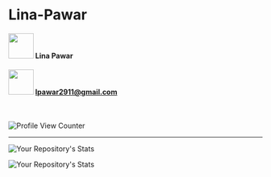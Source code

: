 # **Lina-Pawar**

#### [<img width="50px" src="http://assets.stickpng.com/images/58e91afdeb97430e81906504.png"/>](https://www.linkedin.com/in/lina-pawar-5289a0198/) Lina Pawar

#### [<img width="50px" src="https://img.icons8.com/ios-filled/200/ffffff/gmail-new.png"/>](mailto:lpawar2911@gmail.com) lpawar2911@gmail.com

<br/>

![Profile View Counter](https://komarev.com/ghpvc/?username=Lina-Pawar&color=282828&label=Profile+visits)

<hr>

![Your Repository's Stats](https://github-readme-stats.vercel.app/api?username=Lina-Pawar&show_icons=true&theme=tokyonight)

![Your Repository's Stats](https://github-readme-stats.vercel.app/api/top-langs/?username=Lina-Pawar&theme=tokyonight&layout=compact)
